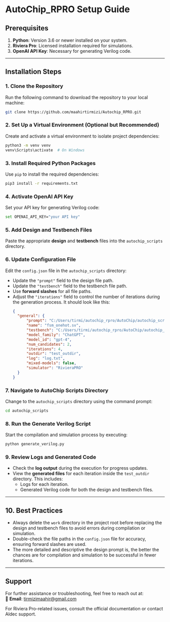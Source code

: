 # **AutoChip_RPRO Setup Guide**

## **Prerequisites**
1. **Python**: Version 3.6 or newer installed on your system.
2. **Riviera Pro**: Licensed installation required for simulations.
3. **OpenAI API Key**: Necessary for generating Verilog code.

---

## **Installation Steps**

### 1. Clone the Repository
Run the following command to download the repository to your local machine:
```bash
git clone https://github.com/maahirtirmizi/Autochip_RPRO.git
```

### 2. Set Up a Virtual Environment (Optional but Recommended)
Create and activate a virtual environment to isolate project dependencies:
```bash
python3 -m venv venv
venv\Scripts\activate  # On Windows
```

### 3. Install Required Python Packages
Use `pip` to install the required dependencies:
```bash
pip3 install -r requirements.txt
```

### 4. Activate OpenAI API Key
Set your API key for generating Verilog code:
```bash
set OPENAI_API_KEY="your API key"
```

### 5. Add Design and Testbench Files
Paste the appropriate **design** and **testbench** files into the `autochip_scripts` directory.

### 6. Update Configuration File
Edit the `config.json` file in the `autochip_scripts` directory:
- Update the `"prompt"` field to the design file path.
- Update the `"testbench"` field to the testbench file path.
- Use **forward slashes** for all file paths.
- Adjust the `"iterations"` field to control the number of iterations during the generation process. It should look like this:
  ```json
  {
    "general": {
        "prompt": "C:/Users/tirmi/autochip_rpro/AutoChip/autochip_scripts/fsm_onehot.sv",
        "name": "fsm_onehot.sv",
        "testbench": "C:/Users/tirmi/autochip_rpro/AutoChip/autochip_scripts/fsm_onehot_tb.sv",
        "model_family": "ChatGPT",
        "model_id": "gpt-4",
        "num_candidates": 2,
        "iterations": 4,
        "outdir": "test_outdir",
        "log": "log.txt",
        "mixed-models": false,
        "simulator": "RivieraPRO"
    }
  }
  ```

### 7. Navigate to AutoChip Scripts Directory
Change to the `autochip_scripts` directory using the command prompt:
```bash
cd autochip_scripts
```

### 8. Run the Generate Verilog Script
Start the compilation and simulation process by executing:
```bash
python generate_verilog.py
```

### 9. Review Logs and Generated Code
- Check the **log output** during the execution for progress updates.
- View the **generated files** for each iteration inside the `test_outdir` directory. This includes:
  - Logs for each iteration.
  - Generated Verilog code for both the design and testbench files.

---

## **10. Best Practices**
- Always delete the `work` directory in the project root before replacing the design and testbench files to avoid errors during compilation or simulation.
- Double-check the file paths in the `config.json` file for accuracy, ensuring forward slashes are used.
- The more detailed and descriptive the design prompt is, the better the chances are for compilation and simulation to be successful in fewer iterations.

---

## **Support**  
For further assistance or troubleshooting, feel free to reach out at:  
📧 **Email**: tirmizimaahir@gmail.com  

For Riviera Pro-related issues, consult the official documentation or contact Aldec support.

